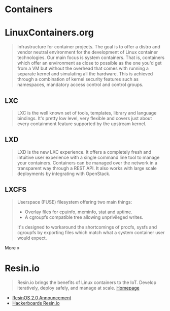 # Containers

# LinuxContainers.org 

> Infrastructure for container projects. The goal is to offer a distro and vendor neutral environment for the development of Linux container technologies. Our main focus is system containers. That is, containers which offer an environment as close to possible as the one you'd get from a VM but without the overhead that comes with running a separate kernel and simulating all the hardware. This is achieved through a combination of kernel security features such as namespaces, mandatory access control and control groups.

## LXC
> LXC is the well known set of tools, templates, library and language bindings. It's pretty low level, very flexible and covers just about every containment feature supported by the upstream kernel.

## LXD

> LXD is the new LXC experience. It offers a completely fresh and intuitive user experience with a single command line tool to manage your containers. Containers can be managed over the network in a transparent way through a REST API. It also works with large scale deployments by integrating with OpenStack.

## LXCFS

> Userspace (FUSE) filesystem offering two main things:
> 
> - Overlay files for cpuinfo, meminfo, stat and uptime.
> - A cgroupfs compatible tree allowing unprivileged writes.
> 
> It's designed to workaround the shortcomings of procfs, sysfs and cgroupfs by exporting files which match what a system container user would expect.

More »



# Resin.io

> Resin.io brings the benefits of Linux containers to the IoT. Develop iteratively, deploy safely, and manage at scale. [Homepage](https://resin.io/)

- [ResinOS 2.0 Announcement](https://resin.io/blog/introducing-resinos/)
- [Hackerboards Resin.io](http://hackerboards.com/open-source-resinos-adds-docker-to-armlinux-boards/)